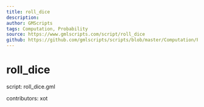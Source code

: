 ```yaml
---
title: roll_dice
description: 
author: GMScripts
tags: Computation, Probability
source: https://www.gmlscripts.com/script/roll_dice
github: https://github.com/gmlscripts/scripts/blob/master/Computation/Probability/roll_dice.gml
---
```


roll_dice
=========

script: roll_dice.gml

contributors: xot
